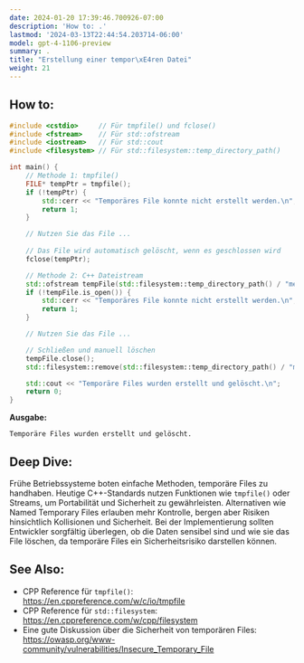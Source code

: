 ```yaml
---
date: 2024-01-20 17:39:46.700926-07:00
description: 'How to: .'
lastmod: '2024-03-13T22:44:54.203714-06:00'
model: gpt-4-1106-preview
summary: .
title: "Erstellung einer tempor\xE4ren Datei"
weight: 21
---
```


## How to:
```C++
#include <cstdio>     // Für tmpfile() und fclose()
#include <fstream>    // Für std::ofstream
#include <iostream>   // Für std::cout
#include <filesystem> // Für std::filesystem::temp_directory_path()

int main() {
    // Methode 1: tmpfile()
    FILE* tempPtr = tmpfile();
    if (!tempPtr) {
        std::cerr << "Temporäres File konnte nicht erstellt werden.\n";
        return 1;
    }

    // Nutzen Sie das File ...
    
    // Das File wird automatisch gelöscht, wenn es geschlossen wird
    fclose(tempPtr);

    // Methode 2: C++ Dateistream
    std::ofstream tempFile(std::filesystem::temp_directory_path() / "meinTempFile.txt");
    if (!tempFile.is_open()) {
        std::cerr << "Temporäres File konnte nicht erstellt werden.\n";
        return 1;
    }

    // Nutzen Sie das File ...

    // Schließen und manuell löschen
    tempFile.close();
    std::filesystem::remove(std::filesystem::temp_directory_path() / "meinTempFile.txt");

    std::cout << "Temporäre Files wurden erstellt und gelöscht.\n";
    return 0;
}
```
**Ausgabe:**
```
Temporäre Files wurden erstellt und gelöscht.
```

## Deep Dive:
Frühe Betriebssysteme boten einfache Methoden, temporäre Files zu handhaben. Heutige C++-Standards nutzen Funktionen wie `tmpfile()` oder Streams, um Portabilität und Sicherheit zu gewährleisten. Alternativen wie Named Temporary Files erlauben mehr Kontrolle, bergen aber Risiken hinsichtlich Kollisionen und Sicherheit. Bei der Implementierung sollten Entwickler sorgfältig überlegen, ob die Daten sensibel sind und wie sie das File löschen, da temporäre Files ein Sicherheitsrisiko darstellen können.

## See Also:
- CPP Reference für `tmpfile()`: https://en.cppreference.com/w/c/io/tmpfile
- CPP Reference für `std::filesystem`: https://en.cppreference.com/w/cpp/filesystem
- Eine gute Diskussion über die Sicherheit von temporären Files: https://owasp.org/www-community/vulnerabilities/Insecure_Temporary_File
